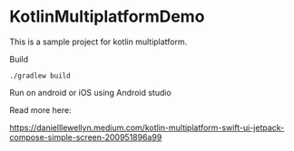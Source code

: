 # KotlinMultiplatformDemo

This is a sample project for kotlin multiplatform.

Build 

`./gradlew build`

Run on android or iOS using Android studio

Read more here:

https://danielllewellyn.medium.com/kotlin-multiplatform-swift-ui-jetpack-compose-simple-screen-200951896a99
